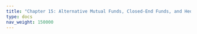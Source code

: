 ```yaml
---
title: "Chapter 15: Alternative Mutual Funds, Closed-End Funds, and Hedge Funds"
type: docs
nav_weight: 150000
---
```

